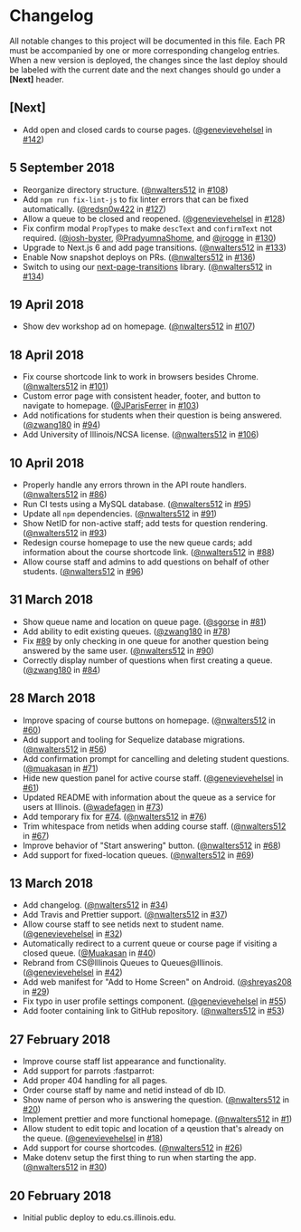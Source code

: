 # Changelog

All notable changes to this project will be documented in this file.
Each PR must be accompanied by one or more corresponding changelog entries.
When a new version is deployed, the changes since the last deploy should be labeled
with the current date and the next changes should go under a **[Next]** header.

## [Next]

- Add open and closed cards to course pages. ([@genevievehelsel](https://github.com/genevievehelsel) in [#142](https://github.com/illinois/queue/pull/142))

## 5 September 2018

- Reorganize directory structure. ([@nwalters512](https://github.com/nwalters512) in [#108](https://github.com/illinois/queue/pull/108))
- Add `npm run fix-lint-js` to fix linter errors that can be fixed automatically. ([@redsn0w422](https://github.com/redsn0w422) in [#127](https://github.com/illinois/queue/pull/127))
- Allow a queue to be closed and reopened. ([@genevievehelsel](https://github.com/genevievehelsel) in [#128](https://github.com/illinois/queue/pull/128))
- Fix confirm modal `PropTypes` to make `descText` and `confirmText` not required. ([@josh-byster](https://github.com/josh-byster), [@PradyumnaShome](https://github.com/PradyumnaShome), and [@jrogge](https://github.com/jrogge) in [#130](https://github.com/illinois/queue/pull/130))
- Upgrade to Next.js 6 and add page transitions. ([@nwalters512](https://github.com/nwalters512) in [#133](https://github.com/illinois/queue/pull/133))
- Enable Now snapshot deploys on PRs. ([@nwalters512](https://github.com/nwalters512) in [#136](https://github.com/illinois/queue/pull/136))
- Switch to using our [next-page-transitions](https://github.com/illinois/next-page-transitions) library. ([@nwalters512](https://github.com/nwalters512) in [#134](https://github.com/illinois/queue/pull/134))

## 19 April 2018

- Show dev workshop ad on homepage. ([@nwalters512](https://github.com/nwalters512) in [#107](https://github.com/illinois/queue/pull/107))

## 18 April 2018

- Fix course shortcode link to work in browsers besides Chrome. ([@nwalters512](https://github.com/nwalters512) in [#101](https://github.com/illinois/queue/pull/101))
- Custom error page with consistent header, footer, and button to navigate to homepage. ([@JParisFerrer](https://github.com/jparisferrer) in [#103](https://github.com/illinois/queue/pull/103))
- Add notifications for students when their question is being answered. ([@zwang180](https://github.com/zwang180) in [#94](https://github.com/illinois/queue/pull/94))
- Add University of Illinois/NCSA license. ([@nwalters512](https://github.com/nwalters512) in [#106](https://github.com/illinois/queue/pull/106))

## 10 April 2018

- Properly handle any errors thrown in the API route handlers. ([@nwalters512](https://github.com/nwalters512) in [#86](https://github.com/illinois/queue/pull/86))
- Run CI tests using a MySQL database. ([@nwalters512](https://github.com/nwalters512) in [#95](https://github.com/illinois/queue/pull/95))
- Update all `npm` dependencies. ([@nwalters512](https://github.com/nwalters512) in [#91](https://github.com/illinois/queue/pull/91))
- Show NetID for non-active staff; add tests for question rendering. ([@nwalters512](https://github.com/nwalters512) in [#93](https://github.com/illinois/queue/pull/93))
- Redesign course homepage to use the new queue cards; add information about the course shortcode link. ([@nwalters512](https://github.com/nwalters512) in [#88](https://github.com/illinois/queue/pull/88))
- Allow course staff and admins to add questions on behalf of other students. ([@nwalters512](https://github.com/nwalters512) in [#96](https://github.com/illinois/queue/pull/96))

## 31 March 2018

- Show queue name and location on queue page. ([@sgorse](https://github.com/sgorse) in [#81](https://github.com/illinois/queue/pull/81))
- Add ability to edit existing queues. ([@zwang180](https://github.com/zwang180) in [#78](https://github.com/illinois/queue/pull/78))
- Fix [#89](https://github.com/illinois/queue/issues/89) by only checking in one queue for another question being answered by the same user. ([@nwalters512](https://github.com/nwalters512) in [#90](https://github.com/illinois/queue/pull/90))
- Correctly display number of questions when first creating a queue. ([@zwang180](https://github.com/zwang180) in [#84](https://github.com/illinois/queue/pull/84))

## 28 March 2018

- Improve spacing of course buttons on homepage. ([@nwalters512](https://github.com/nwalters512) in [#60](https://github.com/illinois/queue/pull/60))
- Add support and tooling for Sequelize database migrations. ([@nwalters512](https://github.com/nwalters512) in [#56](https://github.com/illinois/queue/pull/56))
- Add confirmation prompt for cancelling and deleting student questions. ([@muakasan](https://github.com/muakasan) in [#71](https://github.com/illinois/queue/pull/71))
- Hide new question panel for active course staff. ([@genevievehelsel](https://github.com/genevievehelsel) in [#61](https://github.com/illinois/queue/pull/61))
- Updated README with information about the queue as a service for users at Illinois. ([@wadefagen](https://github.com/wadefagen) in [#73](https://github.com/illinois/queue/pull/73))
- Add temporary fix for [#74](https://github.com/illinois/queue/issues/74). ([@nwalters512](https://github.com/nwalters512) in [#76](https://github.com/illinois/queue/pull/76))
- Trim whitespace from netids when adding course staff. ([@nwalters512](https://github.com/nwalters512) in [#67](https://github.com/illinois/queue/pull/67))
- Improve behavior of "Start answering" button. ([@nwalters512](https://github.com/nwalters512) in [#68](https://github.com/illinois/queue/pull/68))
- Add support for fixed-location queues. ([@nwalters512](https://github.com/nwalters512) in [#69](https://github.com/illinois/queue/pull/69))

## 13 March 2018

- Add changelog. ([@nwalters512](https://github.com/nwalters512) in [#34](https://github.com/illinois/queue/pull/34))
- Add Travis and Prettier support. ([@nwalters512](https://github.com/nwalters512) in [#37](https://github.com/illinois/queue/pull/37))
- Allow course staff to see netids next to student name. ([@genevievehelsel](https://github.com/genevievehelsel) in [#32](https://github.com/illinois/queue/pull/32))
- Automatically redirect to a current queue or course page if visiting a closed queue. ([@Muakasan](https://github.com/Muakasan) in [#40](https://github.com/illinois/queue/pull/40))
- Rebrand from CS@Illinois Queues to Queues@Illinois. ([@genevievehelsel](https://github.com/genevievehelsel) in [#42](https://github.com/illinois/queue/pull/42))
- Add web manifest for "Add to Home Screen" on Android. ([@shreyas208](https://github.com/shreyas208) in [#29](https://github.com/illinois/queue/pull/29))
- Fix typo in user profile settings component. ([@genevievehelsel](https://github.com/genevievehelsel) in [#55](https://github.com/illinois/queue/pull/55))
- Add footer containing link to GitHub repository. ([@nwalters512](https://github.com/nwalters512) in [#53](https://github.com/illinois/queue/pull/53))

## 27 February 2018

- Improve course staff list appearance and functionality.
- Add support for parrots :fastparrot:
- Add proper 404 handling for all pages.
- Order course staff by name and netid instead of db ID.
- Show name of person who is answering the question. ([@nwalters512](https://github.com/nwalters512) in [#20](https://github.com/illinois/queue/pull/20))
- Implement prettier and more functional homepage. ([@nwalters512](https://github.com/nwalters512) in [#1](https://github.com/illinois/queue/pull/1))
- Allow student to edit topic and location of a qeustion that's already on the queue. ([@genevievehelsel](https://github.com/genevievehelsel) in [#18](https://github.com/illinois/queue/pull/18))
- Add support for course shortcodes. ([@nwalters512](https://github.com/nwalters512) in [#26](https://github.com/illinois/queue/pull/26))
- Make dotenv setup the first thing to run when starting the app. ([@nwalters512](https://github.com/nwalters512) in [#30](https://github.com/illinois/queue/pull/30))

## 20 February 2018

- Initial public deploy to edu.cs.illinois.edu.
